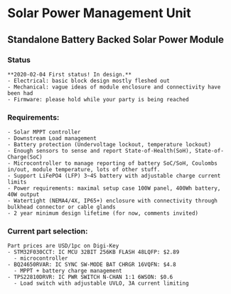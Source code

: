 # Solar Power Management Unit
## Standalone Battery Backed Solar Power Module

### Status
	**2020-02-04 First status! In design.**
	- Electrical: basic block design mostly fleshed out
	- Mechanical: vague ideas of module enclosure and connectivity have been had
	- Firmware: please hold while your party is being reached

### Requirements:
	- Solar MPPT controller
	- Downstream Load management
	- Battery protection (Undervoltage lockout, temperature lockout)
	- Enough sensors to sense and report State-of-Health(SoH), State-of-Charge(SoC)
	- Microcontroller to manage reporting of battery SoC/SoH, Coulombs in/out, module temperature, lots of other stuff.
	- Support LiFePO4 (LFP) 3~4S battery with adjustable charge current limits
	- Power requirements: maximal setup case 100W panel, 400Wh battery, 40W output
	- Watertight (NEMA4/4X, IP65+) enclosure with connectivity through bulkhead connector or cable glands
	- 2 year minimum design lifetime (for now, comments invited)

### Current part selection:
	Part prices are USD/1pc on Digi-Key
	- STM32F030CCT: IC MCU 32BIT 256KB FLASH 48LQFP: $2.89
	  - microcontroller
	- BQ24650RVAR: IC SYNC SW-MODE BAT CHRGR 16VQFN: $4.8
	  - MPPT + battery charge management
	- TPS22810DRVR: IC PWR SWITCH N-CHAN 1:1 6WSON: $0.6
	  - Load switch with adjustable UVLO, 3A current limiting
